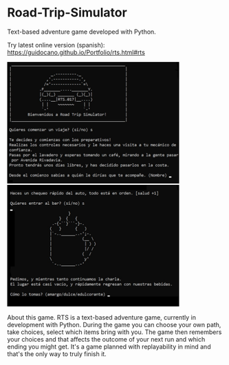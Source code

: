 # Road-Trip-Simulator

Text-based adventure game developed with Python.

Try latest online version (spanish): https://guidocano.github.io/Portfolio/rts.html#rts

<img src="https://github.com/guidocano/Road-Trip-Simulator/blob/main/rts1.jpg" width="400" > <img src="https://github.com/guidocano/Road-Trip-Simulator/blob/main/rts2.jpg" width="400" >

About this game.
RTS is a text-based adventure game, currently in development with Python. During the game you can choose your own path, take choices, select which items bring with you. The game then remembers your choices and that affects the outcome of your next run and which ending you might get. It's a game planned with replayability in mind and that's the only way to truly finish it.
